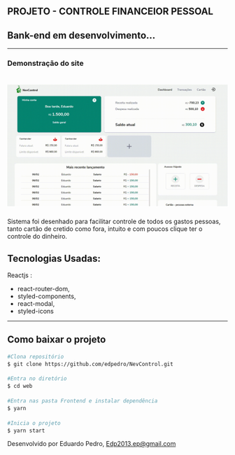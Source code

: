 ## PROJETO - CONTROLE FINANCEIOR PESSOAL

## Bank-end em desenvolvimento...

---

### Demonstração do site

<h1 align="center">
    <img src="./assets/video.gif">
</h1>

Sistema foi desenhado para facilitar controle de todos os gastos pessoas, tanto cartão de cretido como fora, intuito e com poucos clique ter o controle do dinheiro.

## Tecnologias Usadas:

Reactjs :

- react-router-dom,
- styled-components,
- react-modal,
- styled-icons

---

## Como baixar o projeto

```bash
#Clona repositório
$ git clone https://github.com/edpedro/NevControl.git

#Entra no diretório
$ cd web

#Entra nas pasta Frontend e instalar dependência
$ yarn

#Inicia o projeto
$ yarn start

```

Desenvolvido por Eduardo Pedro, Edp2013.ep@gmail.com
